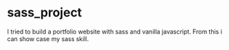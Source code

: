 # sass_project
I tried to build a portfolio website with sass and vanilla javascript. From this i can show case my sass skill.
